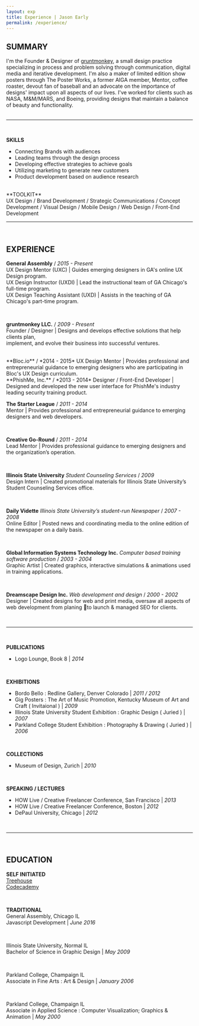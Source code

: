 ```yaml
---
layout: exp
title: Experience | Jason Early
permalink: /experience/
---
```


## SUMMARY
I'm the Founder & Designer of [gruntmonkey](http://gruntmonkey.com/ "gruntmonkey"), a small design practice specializing in process and  problem solving through communication, digital media and iterative development. I'm also a maker of limited edition show posters through The Poster Works, a former AIGA member, Mentor, coffee roaster, devout fan of baseball and an advocate on the importance of designs' impact upon all aspects of our lives. I've worked for clients such as NASA, M&M/MARS, and Boeing, providing designs that maintain a balance of beauty and functionality.  
  <br/>
<hr>
<br/>

**SKILLS**  
- Connecting Brands with audiences  
- Leading teams through the design process  
- Developing effective strategies to achieve goals  
- Utilizing marketing to generate new customers  
- Product development based on audience research    

<br/>  
**TOOLKIT**<br/>
UX Design / Brand Development / Strategic Communications / Concept Development /  
Visual Design / Mobile Design / Web Design / Front-End Development  

<br/>
<hr>
<br/>

## EXPERIENCE
**General Assembly** / *2015 - Present*  
UX Design Mentor (UXC) | Guides emerging designers in GA's online UX Design program.  
UX Design Instructor (UXDI) | Lead the instructional team of GA Chicago's full-time program.  
UX Design Teaching Assistant (UXD) | Assists in the teaching of GA Chicago's part-time program.    

<br/>

**gruntmonkey LLC.** / *2009 - Present*  
Founder / Designer | Designs and develops effective solutions that help clients plan,  
implement, and evolve their business into successful ventures.  

<br/>
**Bloc.io** / *2014 - 2015*  
UX Design Mentor | Provides professional and entrepreneurial guidance to emerging designers  
who are participating in Bloc's UX Design curriculum.  

<br/>
**PhishMe, Inc.** / *2013 - 2014*  
Designer / Front-End Developer | Designed and developed the new user interface for   
PhishMe's industry leading security training product.  

<br/>

**The Starter League** / *2011 - 2014*  
Mentor | Provides professional and entrepreneurial guidance to emerging  
designers and web developers.  

<br/>

**Creative Go-Round** / *2011 - 2014*  
Lead Mentor | Provides professional guidance to emerging designers and  
the organization’s operation.  

<br/>



 **Illinois State University** *Student Counseling Services* / *2009*  
Design Intern | Created promotional materials for Illinois State University’s Student Counseling Services office.  

<br/>

**Daily Vidette** *Illinois State University’s student-run Newspaper* / *2007 - 2008*  
Online Editor | Posted news and coordinating media to the online edition of the newspaper on a daily basis.  

<br/>

**Global Information Systems Technology Inc.** *Computer based training software production* / *2003 - 2004*  
Graphic Artist | Created graphics, interactive simulations & animations used in training applications.  

<br/>

**Dreamscape Design Inc.** *Web development and design* / *2000 - 2002*  
Designer | Created designs for web and print media, oversaw all aspects of web development from planing to launch & managed SEO for clients.  

<br/>
<hr>
<br/>

**PUBLICATIONS**  
- Logo Lounge, Book 8 | *2014*  

<br/>

**EXHIBITIONS**  
- Bordo Bello : Redline Gallery, Denver Colorado | *2011 / 2012*  
- Gig Posters : The Art of Music Promotion, Kentucky Museum of Art and Craft ( Invitaional ) | *2009*  
- Illinois State University Student Exhibition : Graphic Design ( Juried ) | *2007*  
- Parkland College Student Exhibition : Photography & Drawing ( Juried ) | *2006*  

<br/>

**COLLECTIONS**  
- Museum of Design, Zurich | *2010*  

<br/>

**SPEAKING / LECTURES**  
- HOW Live / Creative Freelancer Conference, San Francisco | *2013*  
- HOW Live / Creative Freelancer Conference, Boston | *2012*  
- DePaul University, Chicago | *2012*  

<br/>
<hr>
<br/>

## EDUCATION
**SELF INITIATED**  
[Treehouse](http://teamtreehouse.com/jasonearly "Jason Early on Treehouse")  
[Codecademy](http://www.codecademy.com/jasonearly "Jason Early on Codecademy")  

<br/>

**TRADITIONAL**  
General Assembly, Chicago IL  
Javascript Development | *June 2016*  

<br/>

Illinois State University, Normal IL  
Bachelor of Science in Graphic Design | *May 2009*  

<br/>

Parkland College, Champaign IL  
Associate in Fine Arts : Art & Design | *January 2006*  

<br/>

Parkland College, Champaign IL  
Associate in Applied Science : Computer Visualization; Graphics & Animation | *May 2000*  

<br/>
